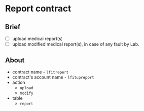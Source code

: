 # Report contract
## Brief
* [ ] upload medical report(s)
* [ ] upload modified medical report(s), in case of any fault by Lab.

## About
* contract name - `lfitreport`
* contract's account name - `lfitupreport`
* action
	- `upload`
	- `modify`
* table
	- `report`
